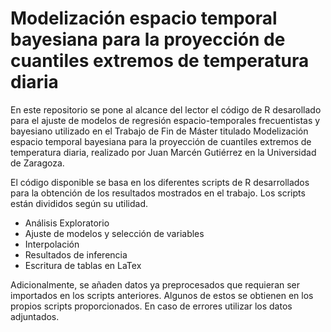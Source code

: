 # Modelización espacio temporal bayesiana para la proyección de cuantiles extremos de temperatura diaria
En este repositorio se pone al alcance del lector el código de R desarollado para el ajuste de modelos de regresión espacio-temporales frecuentistas y bayesiano utilizado en el Trabajo de Fin de Máster titulado Modelización espacio temporal bayesiana para la proyección de cuantiles extremos de temperatura diaria, realizado por Juan Marcén Gutiérrez en la Universidad de Zaragoza. 

El código disponible se basa en los diferentes scripts de R desarrollados para la obtención de los resultados mostrados en el trabajo. Los scripts están divididos según su utilidad.

- Análisis Exploratorio
- Ajuste de modelos y selección de variables
- Interpolación
- Resultados de inferencia
- Escritura de tablas en LaTex

Adicionalmente, se añaden datos ya preprocesados que requieran ser importados en los scripts anteriores. Algunos de estos se obtienen en los propios scripts proporcionados. En caso de errores utilizar los datos adjuntados. 

